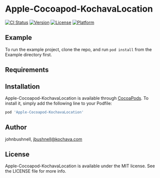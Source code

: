 # Apple-Cocoapod-KochavaLocation

[![CI Status](https://img.shields.io/travis/johnbushnell/Apple-Cocoapod-KochavaLocation.svg?style=flat)](https://travis-ci.org/johnbushnell/Apple-Cocoapod-KochavaLocation)
[![Version](https://img.shields.io/cocoapods/v/Apple-Cocoapod-KochavaLocation.svg?style=flat)](https://cocoapods.org/pods/Apple-Cocoapod-KochavaLocation)
[![License](https://img.shields.io/cocoapods/l/Apple-Cocoapod-KochavaLocation.svg?style=flat)](https://cocoapods.org/pods/Apple-Cocoapod-KochavaLocation)
[![Platform](https://img.shields.io/cocoapods/p/Apple-Cocoapod-KochavaLocation.svg?style=flat)](https://cocoapods.org/pods/Apple-Cocoapod-KochavaLocation)

## Example

To run the example project, clone the repo, and run `pod install` from the Example directory first.

## Requirements

## Installation

Apple-Cocoapod-KochavaLocation is available through [CocoaPods](https://cocoapods.org). To install
it, simply add the following line to your Podfile:

```ruby
pod 'Apple-Cocoapod-KochavaLocation'
```

## Author

johnbushnell, jbushnell@kochava.com

## License

Apple-Cocoapod-KochavaLocation is available under the MIT license. See the LICENSE file for more info.
